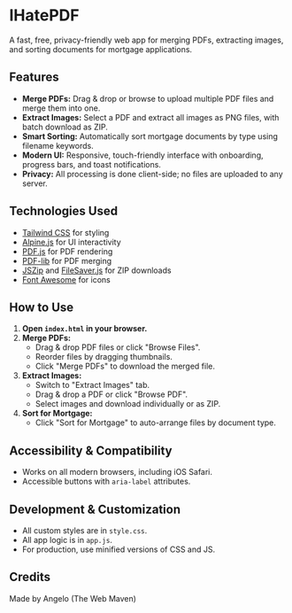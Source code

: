 # IHatePDF

A fast, free, privacy-friendly web app for merging PDFs, extracting images, and sorting documents for mortgage applications.

## Features
- **Merge PDFs:** Drag & drop or browse to upload multiple PDF files and merge them into one.
- **Extract Images:** Select a PDF and extract all images as PNG files, with batch download as ZIP.
- **Smart Sorting:** Automatically sort mortgage documents by type using filename keywords.
- **Modern UI:** Responsive, touch-friendly interface with onboarding, progress bars, and toast notifications.
- **Privacy:** All processing is done client-side; no files are uploaded to any server.

## Technologies Used
- [Tailwind CSS](https://tailwindcss.com/) for styling
- [Alpine.js](https://alpinejs.dev/) for UI interactivity
- [PDF.js](https://mozilla.github.io/pdf.js/) for PDF rendering
- [PDF-lib](https://pdf-lib.js.org/) for PDF merging
- [JSZip](https://stuk.github.io/jszip/) and [FileSaver.js](https://github.com/eligrey/FileSaver.js/) for ZIP downloads
- [Font Awesome](https://fontawesome.com/) for icons

## How to Use
1. **Open `index.html` in your browser.**
2. **Merge PDFs:**
   - Drag & drop PDF files or click "Browse Files".
   - Reorder files by dragging thumbnails.
   - Click "Merge PDFs" to download the merged file.
3. **Extract Images:**
   - Switch to "Extract Images" tab.
   - Drag & drop a PDF or click "Browse PDF".
   - Select images and download individually or as ZIP.
4. **Sort for Mortgage:**
   - Click "Sort for Mortgage" to auto-arrange files by document type.

## Accessibility & Compatibility
- Works on all modern browsers, including iOS Safari.
- Accessible buttons with `aria-label` attributes.

## Development & Customization
- All custom styles are in `style.css`.
- All app logic is in `app.js`.
- For production, use minified versions of CSS and JS.

## Credits
Made by Angelo (The Web Maven)

